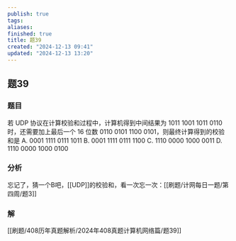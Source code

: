 ```yaml
---
publish: true
tags: 
aliases: 
finished: true
title: 题39
created: "2024-12-13 09:41"
updated: "2024-12-13 13:20"
---
```

## 题39
### 题目
若 UDP 协议在计算校验和过程中，计算机得到中间结果为 1011 1001 1011 0110 时，还需要加上最后一个 16 位数 0110 0101 1100 0101，则最终计算得到的校验和是
A. 0001 1111 0111 1011
B. 0001 1111 0111 1100
C. 1110 0000 1000 0011
D. 1110 0000 1000 0100
### 分析
忘记了，猜一个B吧，[[UDP]]的校验和，看一次忘一次：[[刷题/计网每日一题/第四周/题3]]
### 解
[[刷题/408历年真题解析/2024年408真题计算机网络篇/题39]]